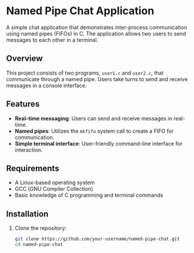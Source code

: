 # Named Pipe Chat Application

A simple chat application that demonstrates inter-process communication using named pipes (FIFOs) in C. The application allows two users to send messages to each other in a terminal.

## Overview

This project consists of two programs, `user1.c` and `user2.c`, that communicate through a named pipe. Users take turns to send and receive messages in a console interface.

## Features

- **Real-time messaging**: Users can send and receive messages in real-time.
- **Named pipes**: Utilizes the `mkfifo` system call to create a FIFO for communication.
- **Simple terminal interface**: User-friendly command-line interface for interaction.

## Requirements

- A Linux-based operating system
- GCC (GNU Compiler Collection)
- Basic knowledge of C programming and terminal commands

## Installation

1. Clone the repository:

   ```bash
   git clone https://github.com/your-username/named-pipe-chat.git
   cd named-pipe-chat
